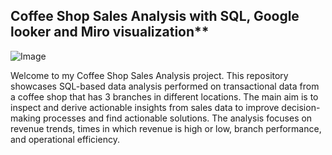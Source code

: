 ## **Coffee** Shop Sales Analysis with SQL, Google looker and Miro visualization**

![Image](https://github.com/user-attachments/assets/b75f1463-bc43-4523-a507-d5881453d97d)

Welcome to my Coffee Shop Sales Analysis project.
This repository showcases SQL-based data analysis performed on transactional data from a coffee shop that has 3 branches in different locations. The main aim is to inspect and derive actionable insights from sales data to improve decision-making processes and find actionable solutions. The analysis focuses on revenue trends, times in which revenue is high or low, branch performance, and operational efficiency.
